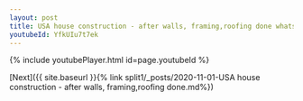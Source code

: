 ```yaml
---
layout: post
title: USA house construction - after walls, framing,roofing done whatsapp status
youtubeId: YfkUIu7t7ek
---
```


{% include youtubePlayer.html id=page.youtubeId %}

[Next]({{ site.baseurl }}{% link split1/_posts/2020-11-01-USA house construction - after walls, framing,roofing done.md%})
